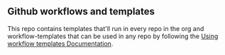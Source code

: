 ## Github workflows and templates

This repo contains templates that'll run in every repo in the org and workflow-templates that can be used in any repo by following the 
[Using workflow templates Documentation](https://docs.github.com/en/actions/learn-github-actions/using-workflow-templates).

